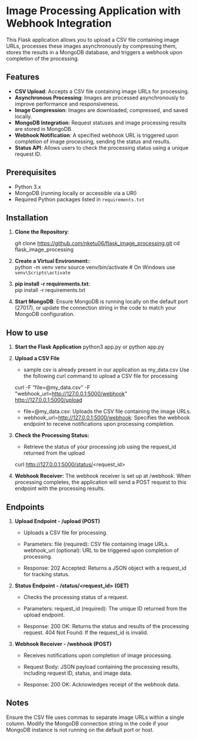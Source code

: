 # Image Processing Application with Webhook Integration

This Flask application allows you to upload a CSV file containing image URLs, processes these images asynchronously by compressing them, stores the results in a MongoDB database, and triggers a webhook upon completion of the processing.

## Features

- **CSV Upload**: Accepts a CSV file containing image URLs for processing.
- **Asynchronous Processing**: Images are processed asynchronously to improve performance and responsiveness.
- **Image Compression**: Images are downloaded, compressed, and saved locally.
- **MongoDB Integration**: Request statuses and image processing results are stored in MongoDB.
- **Webhook Notification**: A specified webhook URL is triggered upon completion of image processing, sending the status and results.
- **Status API**: Allows users to check the processing status using a unique request ID.

## Prerequisites

- Python 3.x
- MongoDB (running locally or accessible via a URI)
- Required Python packages listed in `requirements.txt`

## Installation

1. **Clone the Repository**:

   git clone https://github.com/nketu06/flask_image_processing.git
   cd flask_image_processing

2. **Create a Virtual Environment:**:  
    python -m venv venv
    source venv/bin/activate  # On Windows use `venv\Scripts\activate`

3. **pip install -r requirements.txt**:  
    pip install -r requirements.txt

4. **Start MongoDB**:
    Ensure MongoDB is running locally on the default port (27017), or update the connection string in the code to match your MongoDB configuration.

## How to use

1. **Start the Flask Application**
    python3 app.py or python app.py

2. **Upload a CSV File**
    - sample csv is already present in our application as my_data.csv
    Use the following curl command to upload a CSV file for processing

    curl -F "file=@my_data.csv" -F "webhook_url=http://127.0.0.1:5000/webhook" http://127.0.0.1:5000/upload

    - file=@my_data.csv: Uploads the CSV file containing the image URLs.
    - webhook_url=http://127.0.0.1:5000/webhook: Specifies the webhook endpoint to receive notifications upon processing completion.

3. **Check the Processing Status:**
    - Retrieve the status of your processing job using the request_id returned from the upload

    curl http://127.0.0.1:5000/status/<request_id>

4. **Webhook Receiver:**
    The webhook receiver is set up at /webhook. When processing completes, the application will send a POST request to this endpoint with the processing results.

## Endpoints
1. **Upload Endpoint - /upload (POST)**
    - Uploads a CSV file for processing.

    - Parameters:
    file (required): CSV file containing image URLs.
    webhook_url (optional): URL to be triggered upon completion of processing.

    - Response:
    202 Accepted: Returns a JSON object with a request_id for tracking status.

2. **Status Endpoint - /status/<request_id> (GET)**
    - Checks the processing status of a request.

    - Parameters:
    request_id (required): The unique ID returned from the upload endpoint.

    - Response:
    200 OK: Returns the status and results of the processing request.
    404 Not Found: If the request_id is invalid.

3.  **Webhook Receiver - /webhook (POST)**

    - Receives notifications upon completion of image processing.

    - Request Body:
    JSON payload containing the processing results, including request ID, status, and image data.

    - Response:
    200 OK: Acknowledges receipt of the webhook data.

## Notes
Ensure the CSV file uses commas to separate image URLs within a single column.
Modify the MongoDB connection string in the code if your MongoDB instance is not running on the default port or host.








